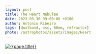 ```yaml
---
layout: post
title: The Heart Nebulae
date: 2023-03-30 09:00:00 +0100
author: Antonio Ribeiro
tags: [dualband, osc, 80mm, refractor]
photo: /astrophotos/assets/images/Heart
---
```


[![{{page.title}}]({{page.photo}}.jpg)]({{page.photo}}.jpg)